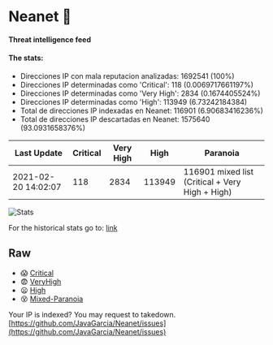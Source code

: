 # Neanet :hocho:
#### Threat intelligence feed
#### The stats:

- Direcciones IP con mala reputacion analizadas: 1692541 (100%)
- Direcciones IP determinadas como 'Critical':  118 (0.0069717661197%)
- Direcciones IP determinadas como 'Very High':  2834 (0.1674405524%)
- Direcciones IP determinadas como 'High':  113949 (6.73242184384)
- Total de direcciones IP indexadas en Neanet:  116901 (6.90683416236%)
- Total de direcciones IP descartadas en Neanet:  1575640 (93.0931658376%)

| Last Update | Critical | Very High | High | Paranoia |
| --- | --- | --- | --- | --- |
| 2021-02-20 14:02:07 | 118 | 2834 | 113949 | 116901 mixed list (Critical + Very High + High)|

![Stats](https://docs.google.com/spreadsheets/d/e/2PACX-1vSnaNMIXVabIpDJjufMlzH7poXnshF3mgd8Is1g9ytUEzVsP5my4Trn8f-xkoLLQ38xpL3HtmUexLo6/pubchart?oid=501124687&format=image)

For the historical stats go to: [link](/stats.csv)
## Raw
- :scream: [Critical](https://raw.githubusercontent.com/JavaGarcia/Neanet/master/blacklists/neanet_critical.txt)
- :fearful: [VeryHigh](https://raw.githubusercontent.com/JavaGarcia/Neanet/master/blacklists/neanet_veryHigh.txtt)
- :frowning: [High](https://raw.githubusercontent.com/JavaGarcia/Neanet/master/blacklists/neanet_high.txt)
- :dizzy_face: [Mixed-Paranoia](https://raw.githubusercontent.com/JavaGarcia/Neanet/master/blacklists/neanet_all.txt)


Your IP is indexed? You may request to takedown. [https://github.com/JavaGarcia/Neanet/issues](https://github.com/JavaGarcia/Neanet/issues)














































































































































































































































































































































































































































































































































































































































































































































































































































































































































































































































































































































































































































































































































































































































































































































































































































































































































































































































































































































































































































































































































































































































































































































































































































































































































































































































































































































































































































































































































































































































































































































































































































































































































































































































































































































































































































































































































































































































































































































































































































































































































































































































































































































































































































































































